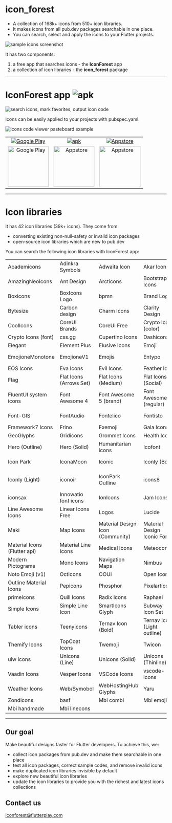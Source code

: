# icon_forest

- A collection of 168k+ icons from 510+ icon libraries.
- It makes icons from all pub.dev packages searchable in one place.
- You can search, select and apply the icons to your Flutter projects.

<img alt="sample icons screenshot" src="https://raw.githubusercontent.com/iconforest/icon_forest/main/readme_images/icons_snapshot.png" />

It has two components:
1. a free app that searches icons - the **IconForest** app
2. a collection of icon libraries - the **icon_forest** package

---

# IconForest app <img alt="apk" src="https://raw.githubusercontent.com/iconforest/icon_forest/main/readme_images/logo.png"/>

<img alt="search icons, mark favorites, output icon code" src="https://raw.githubusercontent.com/iconforest/icon_forest/main/readme_images/demo.gif" />

Icons can be easily applied to your projects with pubspec.yaml.

![icons code viewer pasteboard example](https://raw.githubusercontent.com/iconforest/icon_forest/main/readme_images/codeviewer_snapshot.png)

<table>
  <tbody>
    <tr>
      <td align="center">
        <a
          href="https://play.google.com/store/apps/details?id=com.flutterplay.iconforest"
          ><img
            alt="Google Play"
            src="https://raw.githubusercontent.com/iconforest/icon_forest/main/readme_images/download/googleplay.png"
        /></a>
      </td>
      <td align="center">
        <a href="https://iconforest.flutterplay.com/download/android.php"
          ><img
            alt="apk"
            src="https://raw.githubusercontent.com/iconforest/icon_forest/main/readme_images/download/apk.png"
        /></a>
      </td>
      <td align="center">
        <a href="https://apps.apple.com/app/iconforest/id1626186092"
          ><img
            alt="Appstore"
            src="https://raw.githubusercontent.com/iconforest/icon_forest/main/readme_images/download/appstore.png"
        /></a>
      </td>
    </tr>
    <tr>
      <td align="center">
        <img
          alt="Google Play"
          src="https://raw.githubusercontent.com/iconforest/icon_forest/main/readme_images/qr/qr_googleplay.png"
          width="127"
          height="127"
        />
      </td>
      <td align="center">
        <img
          alt="Appstore"
          src="https://raw.githubusercontent.com/iconforest/icon_forest/main/readme_images/qr/qr_apk.png"
          width="127"
          height="127"
        />
      </td>
      <td align="center">
        <img
          alt="Appstore"
          src="https://raw.githubusercontent.com/iconforest/icon_forest/main/readme_images/qr/qr_appstore.png"
          width="128"
          height="128"
        />
      </td>
    </tr>
  </tbody>
</table>

---

# Icon libraries

It has 42 icon libraries (39k+ icons). They come from:
- converting existing non-null-safety or invalid icon packages
- open-source icon libraries which are new to pub.dev


You can search the following icon libraries with IconForest app:

||||||
| :- | :- |:- | :- | :- |
|Academicons	|Adinkra Symbols	|Adwaita Icon	|Akar Icons	|Ali Icons|
|AmazingNeoIcons	|Ant Design	|Arcticons	|Bootstrap Icons	|Boxicons|
|Boxicons	|BoxIcons Logo	|bpmn	|Brand Logos	|Brandico|
|Bytesize	|Carbon design	|Charm Icons	|Clarity Design	|codicon|
|CoolIcons	|CoreUI Brands	|CoreUI Free	|Crypto Icons (color)	|Crypto Icons (font)|
|Crypto Icons (font)	|css.gg	|Cupertino Icons 	|Dashicons	|Devicon|
|Elegant	|Element Plus	|Elusive Icons	|Emoji	|Emoji One|
|EmojioneMonotone	|EmojioneV1	|Emojis	|Entypo	|Entypo+ Social|
|EOS Icons	|Eva Icons	|Evil Icons	|Feather Icon	|File Icons|
|Flag	|Flat Icons (Arrows Set)	|Flat Icons (Medium)	|Flat Icons (Social)	|Flat UI|
|FluentUI system icons	|Font Awesome 4	|Font Awesome 5 (brand)	|Font Awesome 5 (regular)	|Font Awesome 5 (solid)|
|Font-GIS	|FontAudio	|Fontelico	|Fontisto	|Foundation Icon Fonts 3|
|Framework7 Icons	|Frino	|Fxemoji	|Gala Icons	|Geira Icons|
|GeoGlyphs	|Gridicons	|Grommet Icons	|Health Icons	|Helium|
|Hero (Outline)	|Hero (Solid)	|Humanitarian icons	|Icofont	|IcoMoon|
|Icon Park	|IconaMoon	|Iconic	|Iconly (Bold)	|Iconly (Broken)|
|Iconly (Light)	|iconoir	|IconPark Outline	|icons8	|Icons8 Windows 8 Icons|
|iconsax	|Innowatio font icons	|IonIcons	|Jam Icons	|Ligature Symbols|
|Line Awesome Icons	|Linear Icons Free	|Logos	|Lucide	|Majesticons|
|Maki	|Map Icons	|Material Design Icon (Community)	|Material Design Iconic Font	|Material Design Light|
|Material Icons (Flutter api)	|Material Line Icons	|Medical Icons	|Meteocons	|MFG Labs|
|Modern Pictograms	|Mono Icons	|Navigation Maps	|Nimbus	|Noto Emoji|
|Noto Emoji (v1)	|OctIcons	|OOUI	|Open Iconic	|OpenMoji|
|Outline Material Icons	|Pepicons	|Phosphor	|Pixelarticons	|PrestaShop|
|primeicons	|Quill Icons	|Radix Icons	|Raphael	|Remix|
|Simple Icons	|Simple Line Icon	|SmartIcons Glyph	|Subway Icon Set	|System UIcons|
|Tabler icons	|Teenyicons	|Ternav Icon (Bold)	|Ternav Icon (Light outline)	|Ternav Icon (Light)|
|Themify Icons	|TopCoat Icons	|Twemoji	|Twicon	|Typicons|
|uiw icons	|Unicons (Line)	|Unicons (Solid)	|Unicons (Thinline)	|Unicons Monochrome|
|Vaadin Icons	|Vesper Icons	|VSCode Icons	|vscode-icons	|Weather Icons|
|Weather Icons	|Web/Symobol	|WebHostingHub Glyphs	|Yaru	|Zocial|
|Zondicons	|basf	|Mbi combi	|Mbi emoji	|Mbi file|
|Mbi handmade|Mbi linecons||||

---

## Our goal

Make beautiful designs faster for Flutter developers. 
To achieve this, we:
- collect icon packages from pub.dev and make them searchable in one place
- test all icon packages, correct sample codes, and remove invalid icons
- make duplicated icon libraries invisible by default
- explore new beautiful icon libraries
- update the icon libraries to provide you with the richest and latest icons collections

## Contact us
<a href="mailto:iconforest@flutterplay.com">iconforest@flutterplay.com</a>

